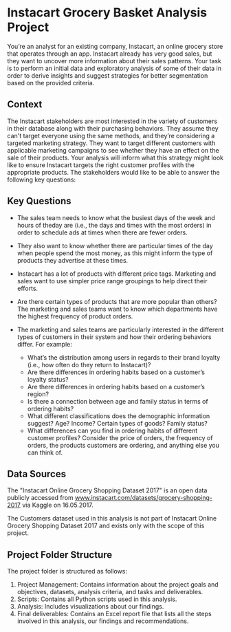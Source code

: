 # Instacart Grocery Basket Analysis Project

You’re an analyst for an existing company, Instacart, an online grocery store that operates through an app. Instacart already has very good sales, but they want to uncover more information about their sales patterns. 
Your task is to perform an initial data and exploratory analysis of some of their data in order to derive insights and suggest strategies for better segmentation based on the provided criteria.

## Context
The Instacart stakeholders are most interested in the variety of customers in their database along with their purchasing behaviors. They assume they can't target everyone using the same methods, and they’re considering a targeted marketing strategy. They want to target different customers with applicable marketing campaigns to see whether they have an effect on the sale of their products. Your analysis will inform what this strategy might look like to ensure Instacart targets the right customer profiles with the appropriate products. The stakeholders would like to be able to answer the following key questions:

## Key Questions

* The sales team needs to know what the busiest days of the week and hours of theday are (i.e., the days and times with the most orders) in order to schedule ads at times when there are fewer orders.
* They also want to know whether there are particular times of the day when people spend the most money, as this might inform the type of products they advertise at these times.
* Instacart has a lot of products with different price tags. Marketing and sales want to use simpler price range groupings to help direct their efforts.
* Are there certain types of products that are more popular than others? The marketing and sales teams want to know which departments have the highest frequency of product orders.
* The marketing and sales teams are particularly interested in the different types of customers in their system and how their ordering behaviors differ. For example:

  * What’s the distribution among users in regards to their brand loyalty (i.e., how often do they return to Instacart)?
  * Are there differences in ordering habits based on a customer’s loyalty status?
  * Are there differences in ordering habits based on a customer’s region?
  * Is there a connection between age and family status in terms of ordering habits?
  * What different classifications does the demographic information suggest? Age? Income? Certain types of goods? Family status?
  * What differences can you find in ordering habits of different customer profiles? Consider the price of orders, the frequency of orders, the products customers are ordering, and anything else you can think of.

## Data Sources
The "Instacart Online Grocery Shopping Dataset 2017" is an open data publicly accessed from www.instacart.com/datasets/grocery-shopping-2017 via Kaggle on 16.05.2017.

The Customers dataset used in this analysis is not part of Instacart Online Grocery Shopping Dataset 2017 and exists only with the scope of this project.

## Project Folder Structure
The project folder is structured as follows:

1. Project Management: Contains information about the project goals and objectives, datasets, analysis criteria, and tasks and deliverables.
2. Scripts: Contains all Python scripts used in this analysis.
3. Analysis: Includes visualizations about our findings.
4. Final deliverables: Contains an Excel report file that lists all the steps involved in this analysis, our findings and recommendations.
